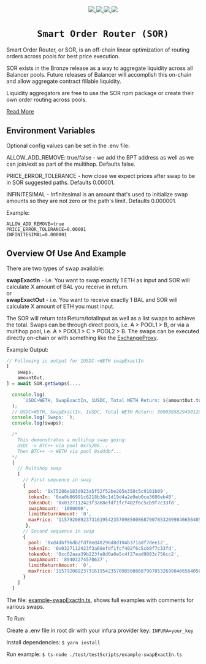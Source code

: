<p align="center">
  <a href="https://circleci.com/gh/balancer-labs/balancer-sor">
    <img src="https://circleci.com/gh/balancer-labs/balancer-sor.svg?style=svg&circle-token=33636208d3161f79ff283b29c8dba9841bda8931" />
  </a>
  <a href="https://coveralls.io/github/balancer-labs/balancer-sor">
    <img src="https://coveralls.io/repos/github/balancer-labs/balancer-sor/badge.svg?t=7avwwt" />
  </a>
  <a href="https://www.gnu.org/licenses/gpl-3.0">
    <img src="https://img.shields.io/badge/License-GPLv3-green.svg" />
  </a>
  <a href="https://www.npmjs.com/package/@balancer-labs/sor">
    <img src="https://img.shields.io/badge/npm-v0.2.4-blue.svg?style=flat-square" />
  </a>
</p>

<h1 align=center><code>Smart Order Router (SOR)</code></h1>

Smart Order Router, or SOR, is an off-chain linear optimization of routing orders across pools for best price execution.

SOR exists in the Bronze release as a way to aggregate liquidity across all Balancer pools. Future releases of Balancer will accomplish this on-chain and allow aggregate contract fillable liquidity.

Liquidity aggregators are free to use the SOR npm package or create their own order routing across pools.

[Read More](https://docs.balancer.finance/protocol/sor)

## Environment Variables

Optional config values can be set in the .env file:

ALLOW_ADD_REMOVE: true/false - we add the BPT address as well as we can join/exit as part of the multihop. Defaults false.

PRICE_ERROR_TOLERANCE - how close we expect prices after swap to be in SOR suggested paths. Defaults 0.00001.

INFINITESIMAL - Infinitesimal is an amount that's used to initialize swap amounts so they are not zero or the path's limit. Defaults 0.000001.

Example:

```
ALLOW_ADD_REMOVE=true
PRICE_ERROR_TOLERANCE=0.00001
INFINITESIMAL=0.000001
```

## Overview Of Use And Example

There are two types of swap available:

**swapExactIn** - i.e. You want to swap exactly 1 ETH as input and SOR will calculate X amount of BAL you receive in return.  
or  
**swapExactOut** - i.e. You want to receive exactly 1 BAL and SOR will calculate X amount of ETH you must input.

The SOR will return totalReturn/totalInput as well as a list swaps to achieve the total. Swaps can be through direct pools, i.e. A > POOL1 > B, or via a multihop pool, i.e. A > POOL1 > C > POOL2 > B. The swaps can be executed directly on-chain or with something like the [ExchangeProxy](https://github.com/balancer-labs/balancer-registry/blob/master/contracts/ExchangeProxy.sol).

Example Output:

```js
// Following is output for 1USDC->WETH swapExactIn
[
    swaps,
    amountOut,
] = await SOR.getSwaps(....

  console.log(
      `USDC>WETH, SwapExactIn, 1USDC, Total WETH Return: ${amountOut.toString()}`
  );
  // USDC>WETH, SwapExactIn, 1USDC, Total WETH Return: 3090385829490120 - This is the total amount of WETH received for 1USDC
  console.log(`Swaps: `);
  console.log(swaps);

  /*
    This demonstrates a multihop swap going:
    USDC -> BTC++ via pool 0x75286...
    Then BTC++ -> WETH via pool 0xd4dbf...
  */
  [
    // Multihop swap
    [
      // First sequence in swap
      {
        pool: '0x75286e183d923a5f52f52be205e358c5c9101b09',
        tokenIn: '0xa0b86991c6218b36c1d19d4a2e9eb0ce3606eb48',
        tokenOut: '0x0327112423f3a68efdf1fcf402f6c5cb9f7c33fd',
        swapAmount: '1000000',
        limitReturnAmount: '0',
        maxPrice: '115792089237316195423570985008687907853269984665640564039457584007913129639935'
       },
      // Second sequence in swap
      {
        pool: '0xd4dbf96db2fdf8ed40296d8d104b371adf7dee12',
        tokenIn: '0x0327112423f3a68efdf1fcf402f6c5cb9f7c33fd',
        tokenOut: '0xc02aaa39b223fe8d0a0e5c4f27ead9083c756cc2',
        swapAmount: '89403274570637',
        limitReturnAmount: '0',
        maxPrice:'115792089237316195423570985008687907853269984665640564039457584007913129639935'
      }
    ]
  ]
```

The file: [example-swapExactIn.ts](test/testScripts/example-swapExactIn.ts), shows full examples with comments for various swaps.

To Run:

Create a .env file in root dir with your infura provider key: `INFURA=your_key`

Install dependencies: `$ yarn install`

Run example: `$ ts-node ./test/testScripts/example-swapExactIn.ts`

